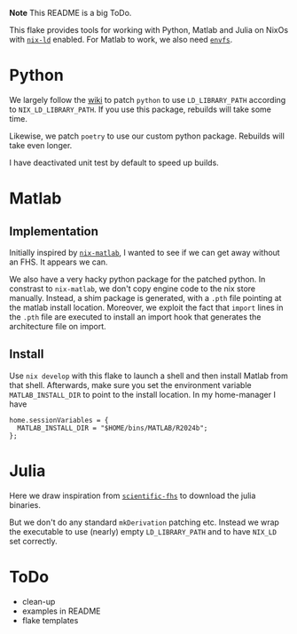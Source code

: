 **Note** This README is a big ToDo.

This flake provides tools for working with Python, Matlab and Julia on NixOs with 
[`nix-ld`](https://github.com/nix-community/nix-ld) enabled.
For Matlab to work, we also need [`envfs`](https://github.com/nix-community/nix-ld).

# Python

We largely follow the [wiki](https://wiki.nixos.org/wiki/Python) to patch `python` 
to use `LD_LIBRARY_PATH` according to `NIX_LD_LIBRARY_PATH`.
If you use this package, rebuilds will take some time.

Likewise, we patch `poetry` to use our custom python package.
Rebuilds will take even longer.

I have deactivated unit test by default to speed up builds.

# Matlab

## Implementation
Initially inspired by [`nix-matlab`](https://gitlab.com/doronbehar/nix-matlab), 
I wanted to see if we can get away without an FHS.
It appears we can.

We also have a very hacky python package for the patched python.
In constrast to `nix-matlab`, we don't copy engine code to the nix store manually.
Instead, a shim package is generated, with a `.pth` file pointing at the matlab install
location.
Moreover, we exploit the fact that `import` lines in the `.pth` file are executed
to install an import hook that generates the architecture file on import.

## Install

Use `nix develop` with this flake to launch a shell and then install Matlab 
from that shell.
Afterwards, make sure you set the environment variable `MATLAB_INSTALL_DIR`
to point to the install location.
In my home-manager I have
```
home.sessionVariables = {
  MATLAB_INSTALL_DIR = "$HOME/bins/MATLAB/R2024b";
};
```

# Julia

Here we draw inspiration from 
[`scientific-fhs`](https://github.com/olynch/scientific-fhs) to download the julia binaries.

But we don't do any standard `mkDerivation` patching etc.
Instead we wrap the executable to use (nearly) empty `LD_LIBRARY_PATH` and to have 
`NIX_LD` set correctly.

# ToDo

* clean-up
* examples in README
* flake templates
